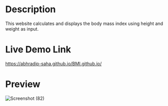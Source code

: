 # Description
This website calculates and displays the body mass index using height and weight as input.

# Live Demo Link
https://abhradip-saha.github.io/BMI.github.io/

# Preview

![Screenshot (82)](https://github.com/abhradip-saha/BMI.github.io/assets/110524706/0e412357-b3d6-4bea-b0ce-673db4f4dd68)
